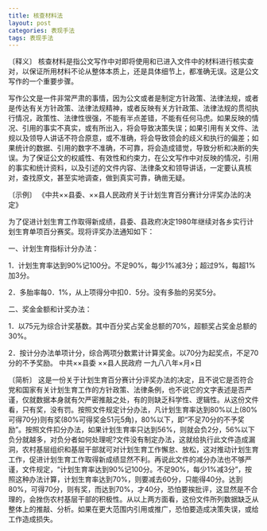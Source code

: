 ```yaml
---
title: 核查材料法
layout: post
categories: 表现手法
tags: 表现手法
---
```


〔释义〕 核查材料是指公文写作中对即将使用和已进入文件中的材料进行核实查对，以保证所用材料不论从整体本质上，还是具体细节上，都准确无误。这是公文写作的一个重要步骤。

写作公文是一件非常严肃的事情，因为公文或者是制定方针政策、法律法规，或者是传达有关方针政策、法律法规精神，或者反映有关方针政策、法律法规的贯彻执行情况，政策性、法律性很强，不能有半点差错，不能有任何马虎。如果反映的情况、引用的事实不真实，或有所出入，将会导致决策失误；如果引用有关文件、法规以及领导人讲话不符合原意，或不准确，将会导致领会的歧义和执行的偏差；如果统计的数据、引用的数字不准确，不可靠，将会造成错觉，导致分析和决断的失误。为了保证公文的权威性、有效性和约束力，在公文写作中对反映的情况，引用的事实和统计资料，以及引述的文件内容、法律条文和领导讲话，一定要认真核对，查找原文，甚至实地调查，做到真实可靠，确凿无疑。

〔示例〕 《中共××县委、××县人民政府关于计划生育百分赛计分评奖办法的决定》

为了促进计划生育工作取得新成绩，县委、县政府决定1980年继续对各乡实行计划生育单项百分赛奖。现将评奖办法通知如下：

一、计划生育指标计分办法：

1．计划生育率达到90%记100分。不足90%，每少1%减3分；超过9%，每超1%加3分。

2．多胎率每0．1%，从上项得分中扣0．5分。没有多胎的另奖5分。

二、奖金金额和计奖办法：

1．以75元为综合计奖基数。其中百分奖占奖金总额的70%，超额奖占奖金总额的30%。

2．按计分办法单项计分，综合两项分数累计计算奖金。以70分为起奖点，不足70分的不予奖励。
中共××县委
××县人民政府
一九八八年×月×日

〔简析〕 这是一份关于计划生育百分赛计分评奖办法的决定，且不说它是否符合党和国家有关计划生育工作的方针政策、法律条例，也不说它的文字表述是否严谨，仅就数据本身就有欠严密推敲之处，有的则缺乏科学性、逻辑性。从这份文件看，只有奖，没有罚。按照文件规定计分办法，凡计划生育率达到80%以上(80%可得70分)则有奖(80%可得奖金51元5角)，80%以下，即“不足70分的不予奖励”。按照文件扣分办法，如果计划生育率只达到56%，则就会负2分，56%以下负分就越多，对负分者如何处理呢?文件没有制定办法，这就给执行此文件造成漏洞，农村基层组织和基层干部就可对计划生育工作懈怠、放松，这对推动计划生育工作，促进计划生育工作取得新成绩显然不利。再说此文件的减分办法也不够严谨，文件规定，“计划生育率达到90%记100分。不足90%，每少1%减3分”，按照这种办法计算，计划生育率达到70%，则要减去60分，只能得40分。达到80%，可得70分，则有奖，而达到70%，才40分，恐怕要挨批评，这显然是不合理的，会挫伤农村基层干部的积极性。从以上两方面看，这份文件所列数据缺乏从整体上的推敲、分析。如果在更大范围内引用或推广，恐怕要造成决策失误，或给工作造成损失。 